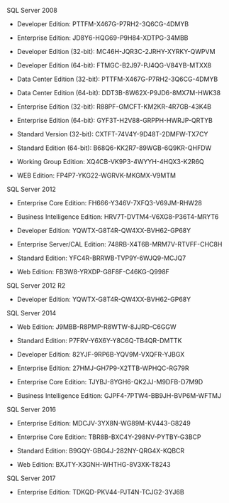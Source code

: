 SQL Server 2008
	
* Developer Edition:			PTTFM-X467G-P7RH2-3Q6CG-4DMYB

* Enterprise Edition:			JD8Y6-HQG69-P9H84-XDTPG-34MBB

* Developer Edition (32-bit): 	MC46H-JQR3C-2JRHY-XYRKY-QWPVM

* Developer Edition (64-bit): 	FTMGC-B2J97-PJ4QG-V84YB-MTXX8

* Data Center Edition (32-bit): 	PTTFM-X467G-P7RH2-3Q6CG-4DMYB

* Data Center Edition (64-bit): 	DDT3B-8W62X-P9JD6-8MX7M-HWK38

* Enterprise Edition (32-bit): 	R88PF-GMCFT-KM2KR-4R7GB-43K4B

* Enterprise Edition (64-bit): 	GYF3T-H2V88-GRPPH-HWRJP-QRTYB

* Standard Version (32-bit): 		CXTFT-74V4Y-9D48T-2DMFW-TX7CY

* Standard Edition (64-bit): 		B68Q6-KK2R7-89WGB-6Q9KR-QHFDW

* Working Group Edition: 		XQ4CB-VK9P3-4WYYH-4HQX3-K2R6Q

* WEB Edition: 				FP4P7-YKG22-WGRVK-MKGMX-V9MTM


SQL Server 2012	

* Enterprise Core Edition: 		FH666-Y346V-7XFQ3-V69JM-RHW28

* Business Intelligence Edition: 	HRV7T-DVTM4-V6XG8-P36T4-MRYT6

* Developer Edition: 			YQWTX-G8T4R-QW4XX-BVH62-GP68Y

* Enterprise Server/CAL Edition: 	748RB-X4T6B-MRM7V-RTVFF-CHC8H

* Standard Edition: 			YFC4R-BRRWB-TVP9Y-6WJQ9-MCJQ7

* Web Edition: 				FB3W8-YRXDP-G8F8F-C46KG-Q998F


SQL Server 2012 R2
	
* Developer Edition: 			YQWTX-G8T4R-QW4XX-BVH62-GP68Y


SQL Server 2014	

* Web Edition: 				J9MBB-R8PMP-R8WTW-8JJRD-C6GGW

* Standard Edition: 			P7FRV-Y6X6Y-Y8C6Q-TB4QR-DMTTK

* Developer Edition: 			82YJF-9RP6B-YQV9M-VXQFR-YJBGX

* Enterprise Edition: 			27HMJ-GH7P9-X2TTB-WPHQC-RG79R

* Enterprise Core Edition: 		TJYBJ-8YGH6-QK2JJ-M9DFB-D7M9D

* Business Intelligence Edition: 	GJPF4-7PTW4-BB9JH-BVP6M-WFTMJ


SQL Server 2016	

* Enterprise Edition: 			MDCJV-3YX8N-WG89M-KV443-G8249

* Enterprise Core Edition: 		TBR8B-BXC4Y-298NV-PYTBY-G3BCP

* Standard Edition: 			B9GQY-GBG4J-282NY-QRG4X-KQBCR

* Web Edition: 				BXJTY-X3GNH-WHTHG-8V3XK-T8243

SQL Server 2017	

* Enterprise Edition: 			TDKQD-PKV44-PJT4N-TCJG2-3YJ6B